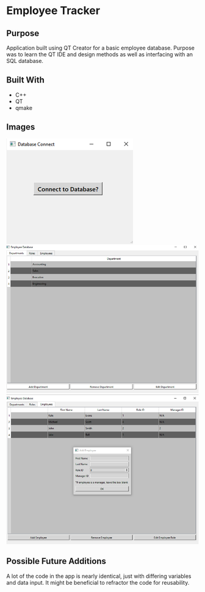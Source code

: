 # Employee Tracker

## Purpose
Application built using QT Creator for a basic employee database. Purpose was to learn the QT IDE and design methods as well as interfacing with an SQL database.

## Built With
* C++
* QT
* qmake

## Images
![](./images/ConnectPhoto.PNG)
![](./images/DepartmentTab.PNG)
![](./images/EmployeeTab.PNG)

## Possible Future Additions
A lot of the code in the app is nearly identical, just with differing variables and data input. It might be beneficial to refractor the code for reusability. 

